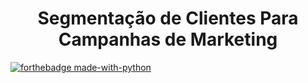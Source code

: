 <h1 align="center">Segmentação de Clientes Para Campanhas de Marketing</h1>

[![forthebadge made-with-python](http://ForTheBadge.com/images/badges/made-with-python.svg)](https://www.python.org/)
